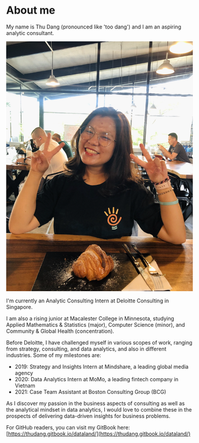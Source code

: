 # About me

My name is Thu Dang \(pronounced like 'too dang'\) and I am an aspiring analytic consultant. 

![](.gitbook/assets/screen-shot-2021-06-26-at-3.11.56-pm.png)

I'm currently an Analytic Consulting Intern at Deloitte Consulting in Singapore. 

I am also a rising junior at Macalester College in Minnesota, studying Applied Mathematics & Statistics \(major\), Computer Science \(minor\), and Community & Global Health \(concentration\).

Before Deloitte, I have challenged myself in various scopes of work, ranging from strategy, consulting, and data analytics, and also in different industries. Some of my milestones are:

* 2019: Strategy and Insights Intern at Mindshare, a leading global media agency 
* 2020: Data Analytics Intern at MoMo, a leading fintech company in Vietnam
* 2021: Case Team Assistant at Boston Consulting Group \(BCG\)

As I discover my passion in the business aspects of consulting as well as the analytical mindset in data analytics, I would love to combine these in the prospects of delivering data-driven insights for business problems.

For GitHub readers, you can visit my GitBook here: [https://thudang.gitbook.io/dataland/](https://thudang.gitbook.io/dataland/)

